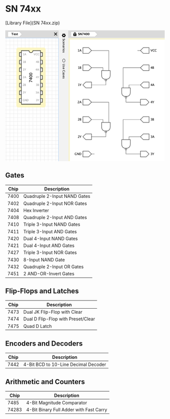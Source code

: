 # SN 74xx

[Library File](SN 74xx.zip)

![](SN74xx.png)

## Gates

| Chip | Description                  |
|------|------------------------------|
| 7400 | Quadruple 2-Input NAND Gates |
| 7402 | Quadruple 2-Input NOR Gates  |
| 7404 | Hex Inverter                 |
| 7408 | Quadruple 2-Input AND Gates  |
| 7410 | Triple 3-Input NAND Gates    |
| 7411 | Triple 3-Input AND Gates     |
| 7420 | Dual 4-Input NAND Gates      |
| 7421 | Dual 4-Input AND Gates       |
| 7427 | Triple 3-Input NOR Gates     |
| 7430 | 8-Input NAND Gate            |
| 7432 | Quadruple 2-Input OR Gates   |
| 7451 | 2 AND-OR-Invert Gates        |

## Flip-Flops and Latches

| Chip | Description                        |
|------|------------------------------------|
| 7473 | Dual JK Flip-Flop with Clear       |
| 7474 | Dual D Flip-Flop with Preset/Clear |
| 7475 | Quad D Latch                       |

## Encoders and Decoders

| Chip | Description                          |
|------|--------------------------------------|
| 7442 | 4-Bit BCD to 10-Line Decimal Decoder |

## Arithmetic and Counters

| Chip  | Description                             |
|-------|-----------------------------------------|
| 7485  | 4-Bit Magnitude Comparator              |
| 74283 | 4-Bit Binary Full Adder with Fast Carry |
